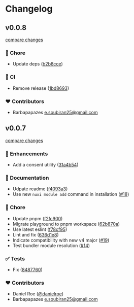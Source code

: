 # Changelog


## v0.0.8

[compare changes](https://github.com/barbapapazes/nuxt-clarity-analytics/compare/v0.0.7...v0.0.8)

### 🏡 Chore

- Update deps ([b2b8cce](https://github.com/barbapapazes/nuxt-clarity-analytics/commit/b2b8cce))

### 🤖 CI

- Remove release ([1bd8693](https://github.com/barbapapazes/nuxt-clarity-analytics/commit/1bd8693))

### ❤️ Contributors

- Barbapapazes <e.soubiran25@gmail.com>

## v0.0.7

[compare changes](https://github.com/barbapapazes/nuxt-clarity-analytics/compare/v0.0.6...v0.0.7)

### 🚀 Enhancements

- Add a consent utility ([31a4b54](https://github.com/barbapapazes/nuxt-clarity-analytics/commit/31a4b54))

### 📖 Documentation

- Udpate readme ([f4093a3](https://github.com/barbapapazes/nuxt-clarity-analytics/commit/f4093a3))
- Use new `nuxi module add` command in installation ([#18](https://github.com/barbapapazes/nuxt-clarity-analytics/pull/18))

### 🏡 Chore

- Update pnpm ([f2fc900](https://github.com/barbapapazes/nuxt-clarity-analytics/commit/f2fc900))
- Migrate playground to pnpm workspace ([62b870a](https://github.com/barbapapazes/nuxt-clarity-analytics/commit/62b870a))
- Use latest eslint ([f78cf95](https://github.com/barbapapazes/nuxt-clarity-analytics/commit/f78cf95))
- Lint and fix ([636d1e8](https://github.com/barbapapazes/nuxt-clarity-analytics/commit/636d1e8))
- Indicate compatibility with new v4 major ([#19](https://github.com/barbapapazes/nuxt-clarity-analytics/pull/19))
- Test bundler module resolution ([#14](https://github.com/barbapapazes/nuxt-clarity-analytics/pull/14))

### ✅ Tests

- Fix ([8487760](https://github.com/barbapapazes/nuxt-clarity-analytics/commit/8487760))

### ❤️ Contributors

- Daniel Roe ([@danielroe](http://github.com/danielroe))
- Barbapapazes <e.soubiran25@gmail.com>

